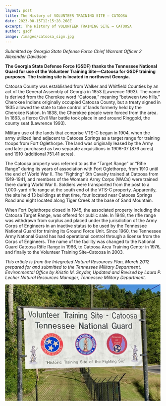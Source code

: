 ```yaml
---
layout: post
title: The History of VOLUNTEER TRAINING SITE – CATOOSA
date: 2023-08-15T12:15:28.268Z
excerpt: The History of VOLUNTEER TRAINING SITE – CATOOSA
author: gsdf
image: /images/catoosa_sign.jpg
---
```

*Submitted by Georgia State Defense Force Chief Warrant Officer 2 Alexander Davidson*

**The Georgia State Defense Force (GSDF) thanks the Tennessee National Guard for use of the
Volunteer Training Site—Catoosa for GSDF training purposes. The training site is located in
northwest Georgia.**

Catoosa County was established from Walker and Whitfield Counties by an act of the General Assembly of Georgia in 1853 (Lawrence 1993). The name is derived from the Cherokee word “Catoosa,” meaning “between two hills.”
Cherokee Indians originally occupied Catoosa County, but a treaty signed in 1835 allowed the state to take control of lands formerly held by the Cherokee Nation. In 1838, the Cherokee people were forced from the area. In 1863, a fierce Civil War battle took place in and around Ringgold, the county seat (Lawrence 1993).

Military use of the lands that comprise VTS-C began in 1904, when the army utilized land adjacent to Catoosa Springs as a target range for training troops from Fort Oglethorpe. The land was originally leased by the Army and later purchased as two separate acquisitions in 1906-07 (876 acres) and 1910 (additional 751.41 acres).

The Catoosa property was referred to as the “Target Range” or “Rifle Range” during its years of association with Fort Oglethorpe, from 1910 until the end of World War II. The “Fighting” 6th Cavalry trained at Catoosa from 1919-1941, and members of the Woman’s Army Corps (WACs) were trained there during World War II. Soldiers were transported from the post to a 1,000-yard rifle range at the south end of the VTS-C property. Apparently, the site held 13 buildings at that time, four located near Catoosa Springs Road and eight located along Tiger Creek at the base of Sand Mountain.

When Fort Oglethorpe closed in 1945, the associated property including the Catoosa Target Range, was offered for public sale. In 1948, the rifle range was withdrawn from surplus and placed under the jurisdiction of the Army Corps of Engineers in an inactive status to be used by the Tennessee National Guard for training its Ground Force Unit. Since 1960, the Tennessee Army National Guard has had operational control through a license from the Corps of Engineers. The name of the facility was changed to the National Guard Catoosa Rifle Range in 1966, to Catoosa Area Training Center in 1976, and finally to the Volunteer Training Site–Catoosa in 2003.

*This article is from the Integrated Natural Resources Plan, March 2012 prepared for and submitted to the Tennessee Military Department, Environmental Office by Kristin M. Snyder, Updated and Revised by Laura P. Lecher Natural Resources Manager, Tennessee Military Department.*

![](/images/catoosa.jpg)